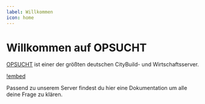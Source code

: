 ```yaml
---
label: Willkommen
icon: home
---
```

# Willkommen auf OPSUCHT
[OPSUCHT](https://opsucht.net/) ist einer der größten deutschen CityBuild- und Wirtschaftsserver. 

[!embed](https://www.youtube.com/embed/h-tlt6z7Tjc)

Passend zu unserem Server findest du hier eine Dokumentation um alle deine Frage zu klären.
